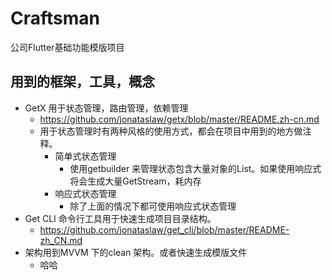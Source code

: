 # Craftsman
 公司Flutter基础功能模版项目

## 用到的框架，工具，概念
- GetX 用于状态管理，路由管理，依赖管理
    - https://github.com/jonataslaw/getx/blob/master/README.zh-cn.md
    - 用于状态管理时有两种风格的使用方式，都会在项目中用到的地方做注释。
        - 简单式状态管理
            - 使用getbuilder 来管理状态包含大量对象的List。如果使用响应式将会生成大量GetStream，耗内存
        - 响应式状态管理
            - 除了上面的情况下都可使用响应式状态管理
- Get CLI 命令行工具用于快速生成项目目录结构。
    - https://github.com/jonataslaw/get_cli/blob/master/README-zh_CN.md
- 架构用到MVVM 下的clean 架构。或者快速生成模版文件
    - 哈哈
